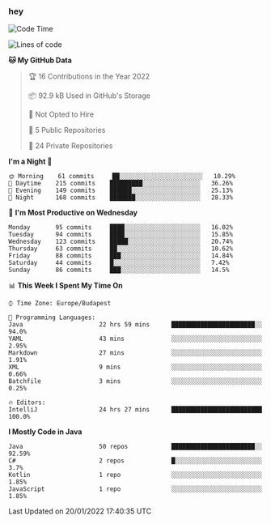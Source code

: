 ### hey

<!--START_SECTION:waka-->
![Code Time](http://img.shields.io/badge/Code%20Time-482%20hrs%2040%20mins-blue)

![Lines of code](https://img.shields.io/badge/From%20Hello%20World%20I%27ve%20Written-443%20Thousand%20lines%20of%20code-blue)

**🐱 My GitHub Data** 

> 🏆 16 Contributions in the Year 2022
 > 
> 📦 92.9 kB Used in GitHub's Storage 
 > 
> 🚫 Not Opted to Hire
 > 
> 📜 5 Public Repositories 
 > 
> 🔑 24 Private Repositories  
 > 
**I'm a Night 🦉** 

```text
🌞 Morning    61 commits     ██░░░░░░░░░░░░░░░░░░░░░░░   10.29% 
🌆 Daytime    215 commits    █████████░░░░░░░░░░░░░░░░   36.26% 
🌃 Evening    149 commits    ██████░░░░░░░░░░░░░░░░░░░   25.13% 
🌙 Night      168 commits    ███████░░░░░░░░░░░░░░░░░░   28.33%

```
📅 **I'm Most Productive on Wednesday** 

```text
Monday       95 commits     ████░░░░░░░░░░░░░░░░░░░░░   16.02% 
Tuesday      94 commits     ████░░░░░░░░░░░░░░░░░░░░░   15.85% 
Wednesday    123 commits    █████░░░░░░░░░░░░░░░░░░░░   20.74% 
Thursday     63 commits     ██░░░░░░░░░░░░░░░░░░░░░░░   10.62% 
Friday       88 commits     ███░░░░░░░░░░░░░░░░░░░░░░   14.84% 
Saturday     44 commits     █░░░░░░░░░░░░░░░░░░░░░░░░   7.42% 
Sunday       86 commits     ███░░░░░░░░░░░░░░░░░░░░░░   14.5%

```


📊 **This Week I Spent My Time On** 

```text
⌚︎ Time Zone: Europe/Budapest

💬 Programming Languages: 
Java                     22 hrs 59 mins      ███████████████████████░░   94.0% 
YAML                     43 mins             ░░░░░░░░░░░░░░░░░░░░░░░░░   2.95% 
Markdown                 27 mins             ░░░░░░░░░░░░░░░░░░░░░░░░░   1.91% 
XML                      9 mins              ░░░░░░░░░░░░░░░░░░░░░░░░░   0.66% 
Batchfile                3 mins              ░░░░░░░░░░░░░░░░░░░░░░░░░   0.25%

🔥 Editors: 
IntelliJ                 24 hrs 27 mins      █████████████████████████   100.0%

```

**I Mostly Code in Java** 

```text
Java                     50 repos            ███████████████████████░░   92.59% 
C#                       2 repos             █░░░░░░░░░░░░░░░░░░░░░░░░   3.7% 
Kotlin                   1 repo              ░░░░░░░░░░░░░░░░░░░░░░░░░   1.85% 
JavaScript               1 repo              ░░░░░░░░░░░░░░░░░░░░░░░░░   1.85%

```



 Last Updated on 20/01/2022 17:40:35 UTC
<!--END_SECTION:waka-->

